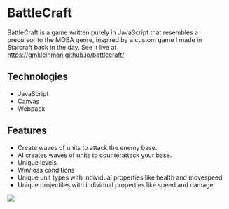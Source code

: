 # BattleCraft
BattleCraft is a game written purely in JavaScript that resembles a precursor to the MOBA genre, inspired by a custom game I made in Starcraft back in the day. See it live at https://gmkleinman.github.io/battlecraft/

## Technologies
* JavaScript
* Canvas
* Webpack

## Features
* Create waves of units to attack the enemy base.
* AI creates waves of units to counterattack your base.
* Unique levels
* Win/loss conditions
* Unique unit types with individual properties like health and movespeed
* Unique projectiles with individual properties like speed and damage

![](gameplay_demo.gif)
